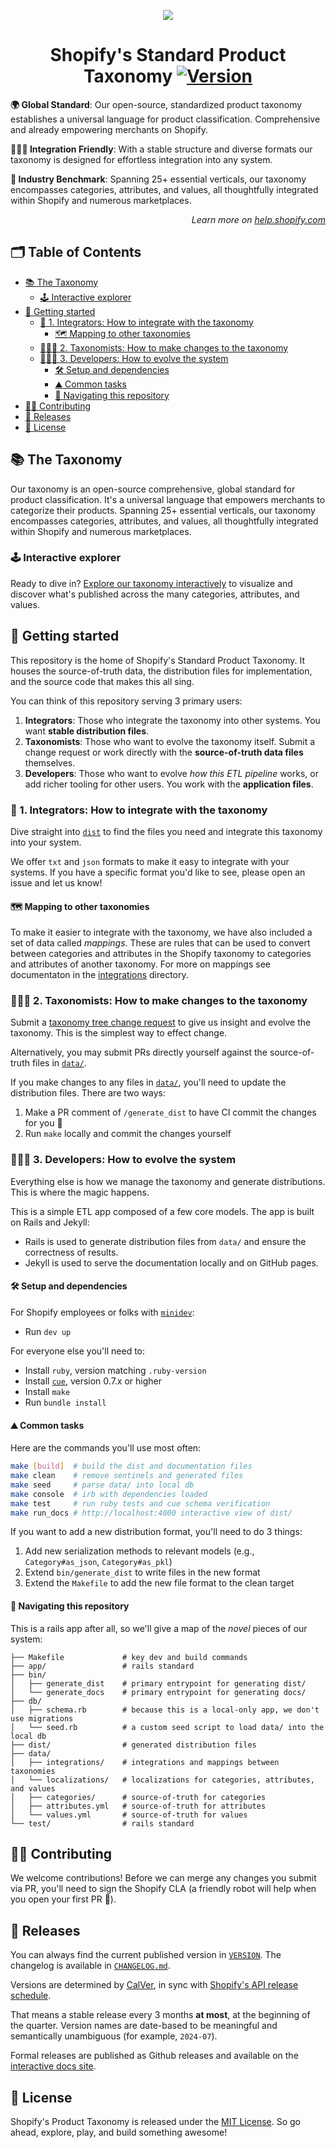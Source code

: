 <p align="center"><img src="./docs/assets/img/header.png" /></p>

<!-- omit in toc -->
<h1 align="center">Shopify's Standard Product Taxonomy <a href="./VERSION"><img src="https://img.shields.io/badge/Version-2024--07-blue.svg" alt="Version"></a></h1>

**🌍 Global Standard**: Our open-source, standardized product taxonomy establishes a universal language for product classification. Comprehensive and already empowering merchants on Shopify.

**👩🏼‍💻 Integration Friendly**: With a stable structure and diverse formats our taxonomy is designed for effortless integration into any system.

**🚀 Industry Benchmark**: Spanning 25+ essential verticals, our taxonomy encompasses categories, attributes, and values, all thoughtfully integrated within Shopify and numerous marketplaces.

<p align="right"><em>Learn more on <a href="https://help.shopify.com/manual/products/details/product-category">help.shopify.com</a></em></p>

<!-- omit in toc -->
## 🗂️ Table of Contents

- [📚 The Taxonomy](#-the-taxonomy)
  - [🕹️ Interactive explorer](#️-interactive-explorer)
- [🧭 Getting started](#-getting-started)
  - [🧩 1. Integrators: How to integrate with the taxonomy](#-1-integrators-how-to-integrate-with-the-taxonomy)
    - [🗺️ Mapping to other taxonomies](#️-mapping-to-other-taxonomies)
  - [🧑🏼‍🏫 2. Taxonomists: How to make changes to the taxonomy](#-2-taxonomists-how-to-make-changes-to-the-taxonomy)
  - [👩🏼‍💻 3. Developers: How to evolve the system](#-3-developers-how-to-evolve-the-system)
    - [🛠️ Setup and dependencies](#️-setup-and-dependencies)
    - [⛰️ Common tasks](#️-common-tasks)
    - [📂 Navigating this repository](#-navigating-this-repository)
- [🧑‍💻 Contributing](#-contributing)
- [📅 Releases](#-releases)
- [📜 License](#-license)

## 📚 The Taxonomy

Our taxonomy is an open-source comprehensive, global standard for product classification. It's a universal language that empowers merchants to categorize their products. Spanning 25+ essential verticals, our taxonomy encompasses categories, attributes, and values, all thoughtfully integrated within Shopify and numerous marketplaces.

### 🕹️ Interactive explorer

Ready to dive in? [Explore our taxonomy interactively](https://shopify.github.io/product-taxonomy/releases/2024-07/?categoryId=sg-4-17-2-17) to visualize and discover what's published across the many categories, attributes, and values.

## 🧭 Getting started

This repository is the home of Shopify's Standard Product Taxonomy. It houses the source-of-truth data, the distribution files for implementation, and the source code that makes this all sing.

You can think of this repository serving 3 primary users:

1. **Integrators**: Those who integrate the taxonomy into other systems. You want **stable distribution files**.
2. **Taxonomists**: Those who want to evolve the taxonomy itself. Submit a change request or work directly with the **source-of-truth data files** themselves.
3. **Developers**: Those who want to evolve _how this ETL pipeline_ works, or add richer tooling for other users. You work with the **application files**.

### 🧩 1. Integrators: How to integrate with the taxonomy

Dive straight into [`dist`](./dist/) to find the files you need and integrate this taxonomy into your system.

We offer `txt` and `json` formats to make it easy to integrate with your systems. If you have a specific format you'd like to see, please open an issue and let us know!

#### 🗺️ Mapping to other taxonomies

To make it easier to integrate with the taxonomy, we have also included a set of data called _mappings_. These are rules that can be used to convert between categories and attributes in the Shopify taxonomy to categories and attributes of another taxonomy. For more on mappings see documentaton in the [integrations](./data/integrations/README.md) directory.

### 🧑🏼‍🏫 2. Taxonomists: How to make changes to the taxonomy

Submit a [taxonomy tree change request](https://github.com/Shopify/product-taxonomy/issues/new?labels=taxonomy-tree-requests&projects=&template=taxonomy-tree-requests.yml&title=%5BTaxonomy+Tree%5D%3A+) to give us insight and evolve the taxonomy. This is the simplest way to effect change. 

Alternatively, you may submit PRs directly yourself against the source-of-truth files in [`data/`](./data).

If you make changes to any files in [`data/`](./data), you'll need to update the distribution files. There are two ways:
1. Make a PR comment of `/generate_dist` to have CI commit the changes for you 🤖
2. Run `make` locally and commit the changes yourself

### 👩🏼‍💻 3. Developers: How to evolve the system

Everything else is how we manage the taxonomy and generate distributions. This is where the magic happens.

This is a simple ETL app composed of a few core models. The app is built on Rails and Jekyll:
- Rails is used to generate distribution files from `data/` and ensure the correctness of results.
- Jekyll is used to serve the documentation locally and on GitHub pages.

#### 🛠️ Setup and dependencies

For Shopify employees or folks with [`minidev`](https://github.com/burke/minidev):
- Run `dev up`

For everyone else you'll need to:
- Install `ruby`, version matching `.ruby-version`
- Install [`cue`](https://github.com/cue-lang/cue?tab=readme-ov-file#download-and-install), version 0.7.x or higher
- Install `make`
- Run `bundle install`

#### ⛰️ Common tasks

Here are the commands you'll use most often:

```sh
make [build]  # build the dist and documentation files
make clean    # remove sentinels and generated files
make seed     # parse data/ into local db
make console  # irb with dependencies loaded
make test     # run ruby tests and cue schema verification
make run_docs # http://localhost:4000 interactive view of dist/
```

If you want to add a new distribution format, you'll need to do 3 things:
1. Add new serialization methods to relevant models (e.g., `Category#as_json`, `Category#as_pkl`)
2. Extend `bin/generate_dist` to write files in the new format
3. Extend the `Makefile` to add the new file format to the clean target

#### 📂 Navigating this repository

This is a rails app after all, so we'll give a map of the _novel_ pieces of our system:

```
├── Makefile             # key dev and build commands
├── app/                 # rails standard
├── bin/
│   ├── generate_dist    # primary entrypoint for generating dist/
│   └── generate_docs    # primary entrypoint for generating docs/
├── db/
│   ├── schema.rb        # because this is a local-only app, we don't use migrations
│   └── seed.rb          # a custom seed script to load data/ into the local db
├── dist/                # generated distribution files
├── data/
│   ├── integrations/    # integrations and mappings between taxonomies
│   └── localizations/   # localizations for categories, attributes, and values
│   ├── categories/      # source-of-truth for categories
│   ├── attributes.yml   # source-of-truth for attributes
│   └── values.yml       # source-of-truth for values
└── test/                # rails standard
```

## 🧑‍💻 Contributing

We welcome contributions! Before we can merge any changes you submit via PR, you'll need to sign the Shopify CLA (a friendly robot will help when you open your first PR 🤖).

## 📅 Releases

You can always find the current published version in [`VERSION`](./VERSION). The changelog is available in [`CHANGELOG.md`](./CHANGELOG.md).

Versions are determined by [CalVer](https://calver.org/), in sync with [Shopify's API release schedule](https://shopify.dev/docs/api/usage/versioning#release-schedule).

That means a stable release every 3 months **at most**, at the beginning of the quarter. Version names are date-based to be meaningful and semantically unambiguous (for example, `2024-07`).

Formal releases are published as Github releases and available on the [interactive docs site](https://shopify.github.io/product-taxonomy/).

## 📜 License

Shopify's Product Taxonomy is released under the [MIT License](./LICENSE). So go ahead, explore, play, and build something awesome!

